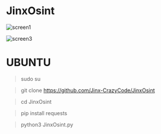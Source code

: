 # JinxOsint
![screen1](https://user-images.githubusercontent.com/115872953/216428175-135475db-aec2-44b8-9491-9229f39f2e14.png)

![screen3](https://user-images.githubusercontent.com/115872953/216691059-be3b2a22-d8f6-4c26-a6e0-3bb53c7998fb.png)

# UBUNTU

>sudo su

>git clone https://github.com/Jinx-CrazyCode/JinxOsint

>cd JinxOsint

>pip install requests

>python3 JinxOsint.py

